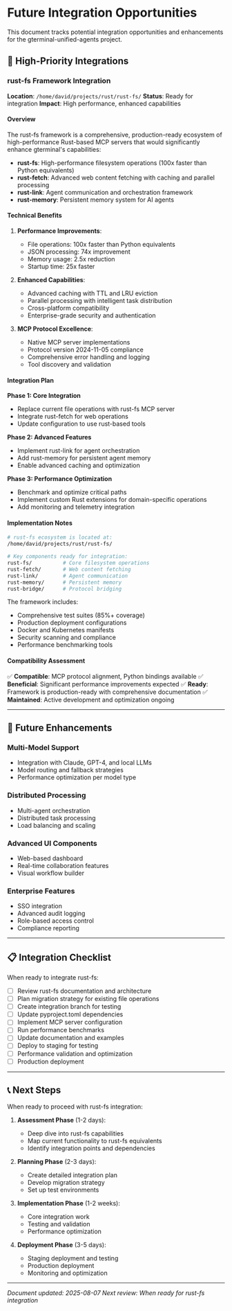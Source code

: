 # Future Integration Opportunities

This document tracks potential integration opportunities and enhancements for the gterminal-unified-agents project.

## 🚀 High-Priority Integrations

### rust-fs Framework Integration

**Location**: `/home/david/projects/rust/rust-fs/`
**Status**: Ready for integration
**Impact**: High performance, enhanced capabilities

#### Overview

The rust-fs framework is a comprehensive, production-ready ecosystem of high-performance Rust-based MCP servers that would significantly enhance gterminal's capabilities:

- **rust-fs**: High-performance filesystem operations (100x faster than Python equivalents)
- **rust-fetch**: Advanced web content fetching with caching and parallel processing
- **rust-link**: Agent communication and orchestration framework
- **rust-memory**: Persistent memory system for AI agents

#### Technical Benefits

1. **Performance Improvements**:

   - File operations: 100x faster than Python equivalents
   - JSON processing: 74x improvement
   - Memory usage: 2.5x reduction
   - Startup time: 25x faster

2. **Enhanced Capabilities**:

   - Advanced caching with TTL and LRU eviction
   - Parallel processing with intelligent task distribution
   - Cross-platform compatibility
   - Enterprise-grade security and authentication

3. **MCP Protocol Excellence**:
   - Native MCP server implementations
   - Protocol version 2024-11-05 compliance
   - Comprehensive error handling and logging
   - Tool discovery and validation

#### Integration Plan

**Phase 1: Core Integration**

- Replace current file operations with rust-fs MCP server
- Integrate rust-fetch for web operations
- Update configuration to use rust-based tools

**Phase 2: Advanced Features**

- Implement rust-link for agent orchestration
- Add rust-memory for persistent agent memory
- Enable advanced caching and optimization

**Phase 3: Performance Optimization**

- Benchmark and optimize critical paths
- Implement custom Rust extensions for domain-specific operations
- Add monitoring and telemetry integration

#### Implementation Notes

```bash
# rust-fs ecosystem is located at:
/home/david/projects/rust/rust-fs/

# Key components ready for integration:
rust-fs/          # Core filesystem operations
rust-fetch/       # Web content fetching
rust-link/        # Agent communication
rust-memory/      # Persistent memory
rust-bridge/      # Protocol bridging
```

The framework includes:

- Comprehensive test suites (85%+ coverage)
- Production deployment configurations
- Docker and Kubernetes manifests
- Security scanning and compliance
- Performance benchmarking tools

#### Compatibility Assessment

✅ **Compatible**: MCP protocol alignment, Python bindings available
✅ **Beneficial**: Significant performance improvements expected
✅ **Ready**: Framework is production-ready with comprehensive documentation
✅ **Maintained**: Active development and optimization ongoing

---

## 🔮 Future Enhancements

### Multi-Model Support

- Integration with Claude, GPT-4, and local LLMs
- Model routing and fallback strategies
- Performance optimization per model type

### Distributed Processing

- Multi-agent orchestration
- Distributed task processing
- Load balancing and scaling

### Advanced UI Components

- Web-based dashboard
- Real-time collaboration features
- Visual workflow builder

### Enterprise Features

- SSO integration
- Advanced audit logging
- Role-based access control
- Compliance reporting

---

## 📋 Integration Checklist

When ready to integrate rust-fs:

- [ ] Review rust-fs documentation and architecture
- [ ] Plan migration strategy for existing file operations
- [ ] Create integration branch for testing
- [ ] Update pyproject.toml dependencies
- [ ] Implement MCP server configuration
- [ ] Run performance benchmarks
- [ ] Update documentation and examples
- [ ] Deploy to staging for testing
- [ ] Performance validation and optimization
- [ ] Production deployment

---

## 📞 Next Steps

When ready to proceed with rust-fs integration:

1. **Assessment Phase** (1-2 days):

   - Deep dive into rust-fs capabilities
   - Map current functionality to rust-fs equivalents
   - Identify integration points and dependencies

2. **Planning Phase** (2-3 days):

   - Create detailed integration plan
   - Develop migration strategy
   - Set up test environments

3. **Implementation Phase** (1-2 weeks):

   - Core integration work
   - Testing and validation
   - Performance optimization

4. **Deployment Phase** (3-5 days):
   - Staging deployment and testing
   - Production deployment
   - Monitoring and optimization

---

_Document updated: 2025-08-07_
_Next review: When ready for rust-fs integration_
